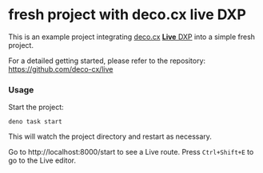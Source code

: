 # fresh project with deco.cx live DXP

This is an example project integrating [deco.cx](https://deco.cx) [**Live** DXP](https://github.com/deco-cx/live) into a simple fresh project.

For a detailed getting started, please refer to the repository: https://github.com/deco-cx/live

### Usage

Start the project:

```
deno task start
```

This will watch the project directory and restart as necessary.

Go to http://localhost:8000/start to see a Live route. Press `Ctrl+Shift+E` to go to the Live editor.
